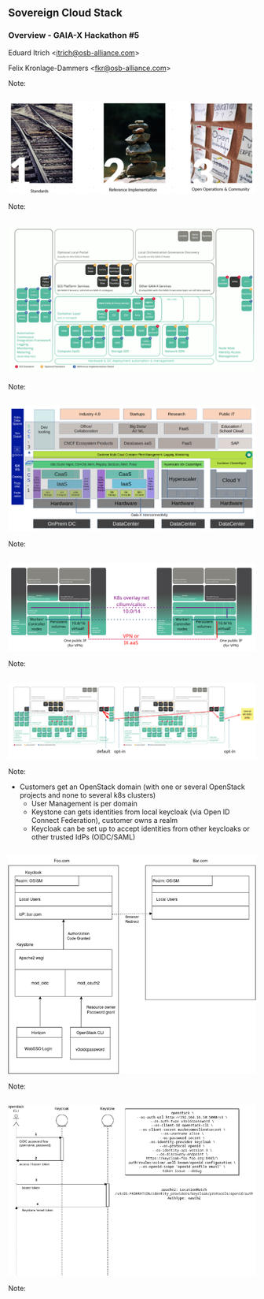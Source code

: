 ## Sovereign Cloud Stack

### Overview - GAIA-X Hackathon \#5

Eduard Itrich \<itrich@osb-alliance.com\> <!-- .element: style="color:black" -->

Felix Kronlage-Dammers \<fkr@osb-alliance.com\> <!-- .element: style="color:black" -->

Note:

<!-- .slide: data-background-image="images/background.jpg" -->


##

![Three Pillars for Success](images/three-pillars-en.png)

Note:


##

![SCS Architecture Layers](images/201001-SCS-4c.png)

Note:


##

![Ecosys - Acatec](images/Ecosys-SCS-Acatech.png)

Note:


##

![Cross Cluster Networking](images/cross-provider-cluster-networking.png)

Note:


##

![Jeystone to KeyCloak to KeyCloak to external IdP](images/keystone-to-keycloak-to-keycloak-to-external-idp.png)

Note:

* Customers get an OpenStack domain (with one or several OpenStack projects and none to several k8s clusters)
  * User Management is per domain
  * Keystone can gets identities from local keycloak (via Open ID Connect Federation), customer owns a realm
  * Keycloak can be set up to accept identities from other keycloaks or other trusted IdPs (OIDC/SAML)


## 

![Keycloak - Keystone](images/Keycloak-Keystone-diagram.png) <!-- .element height="60%" width="70%" -->

Note:


## 

![OpenStack v3oidcpassword sequence](images/openstack-v3oidcpassword.drawio.png) <!-- .element height="60%" width="70%" -->

Note:

